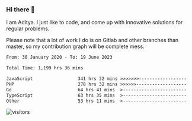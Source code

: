 ### Hi there 👋

I am Aditya. I just like to code, and come up with innovative solutions for regular problems.

Please note that a lot of work I do is on Gitlab and other branches than master, so my contribution graph will be complete mess.

<!--START_SECTION:waka-->

```txt
From: 30 January 2020 - To: 19 June 2023

Total Time: 1,199 hrs 36 mins

JavaScript                 341 hrs 32 mins >>>>>>>------------------   28.47 %
PHP                        278 hrs 32 mins >>>>>>-------------------   23.22 %
Go                         64 hrs 41 mins  >------------------------   05.39 %
TypeScript                 63 hrs 35 mins  >------------------------   05.30 %
Other                      53 hrs 11 mins  >------------------------   04.43 %
```

<!--END_SECTION:waka-->

![visitors](https://visitor-badge.glitch.me/badge?page_id=BrainBuzzer.visitor-badge&left_color=green&right_color=red)
